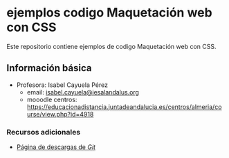 # ejemplos codigo Maquetación web con CSS
Este repositorio contiene ejemplos de codigo Maquetación web con CSS.


## Información básica

* Profesora: Isabel Cayuela Pérez
  * email: isabel.cayuela@iesalandalus.org
  * mooodle centros: https://educacionadistancia.juntadeandalucia.es/centros/almeria/course/view.php?id=4918

### Recursos adicionales

* [Página de descargas de *Git*](https://github.com/isabelcayuelaperez/ejemplosMaquetacionWebConCSS)

